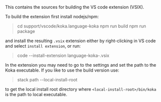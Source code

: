 This contains the sources for building the VS code extension (VSIX).

To build the extension first install nodejs/npm:

> cd support/vscode/koka.language-koka
> npm run build
> npm run package

and install the resulting `.vsix` extension either by right-clicking in VS code and select `install extension`,
or run:

> code --install-extension language-koka-<version>.vsix

In the extension you may need to go to the settings and set the path
to the Koka executable. If you like to use the build version use:

> stack path --local-install-root

to get the local install root directory where `<local-install-root>/bin/koka` is
the path to local executable.
